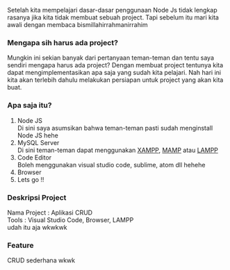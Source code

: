 Setelah kita mempelajari dasar-dasar penggunaan Node Js tidak lengkap rasanya jika kita tidak membuat sebuah project. Tapi sebelum itu mari kita awali dengan membaca bismillahirrahmanirrahim

### Mengapa sih harus ada project?

Mungkin ini sekian banyak dari pertanyaan teman-teman dan tentu saya sendiri mengapa harus ada project? Dengan membuat project tentunya kita dapat mengimplementasikan apa saja yang sudah kita pelajari. Nah hari ini kita akan terlebih dahulu melakukan persiapan untuk project yang akan kita buat.

### Apa saja itu?

1. Node JS <br>
   Di sini saya asumsikan bahwa teman-teman pasti sudah menginstall Node JS hehe
2. MySQL Server <br>
   Di sini teman-teman dapat menggunakan [XAMPP](https://www.apachefriends.org/index.html), [MAMP](https://www.mamp.info/en/windows/) atau [LAMPP](https://github.com/Bahrul-Rozak/configuration-for-XAMPP)
3. Code Editor <br>
   Boleh menggunakan visual studio code, sublime, atom dll hehehe
4. Browser <br>
5. Lets go !!

### Deskripsi Project

Nama Project : Aplikasi CRUD <br>
Tools : Visual Studio Code, Browser, LAMPP <br>
udah itu aja wkwkwk

### Feature

CRUD sederhana wkwk
